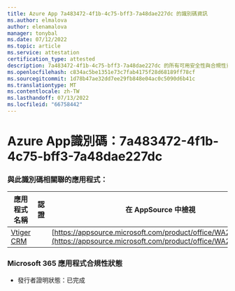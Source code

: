 ```yaml
---
title: Azure App 7a483472-4f1b-4c75-bff3-7a48dae227dc 的識別碼資訊
ms.author: elmalova
author: elenamalova
manager: tonybal
ms.date: 07/12/2022
ms.topic: article
ms.service: attestation
certification_type: attested
description: 7a483472-4f1b-4c75-bff3-7a48dae227dc 的所有可用安全性與合規性資訊。
ms.openlocfilehash: c834ac5be1351e73c7fab4175f28d68189ff78cf
ms.sourcegitcommit: 1d78b47ae32dd7ee29fb848e04ac0c5090d6b41c
ms.translationtype: MT
ms.contentlocale: zh-TW
ms.lasthandoff: 07/13/2022
ms.locfileid: "66758442"
---
```

# <a name="azure-app-id-7a483472-4f1b-4c75-bff3-7a48dae227dc"></a>Azure App識別碼：7a483472-4f1b-4c75-bff3-7a48dae227dc


### <a name="apps-associated-with-this-id"></a>與此識別碼相關聯的應用程式：
| **應用程式名稱** | **認證** | **在 AppSource 中檢視** |
|--------------|---------------|-----------------------|
| [Vtiger CRM](../forward/WA200003089.md) |  | [https://appsource.microsoft.com/product/office/WA200003089](https://appsource.microsoft.com/product/office/WA200003089) |

### <a name="microsoft-365-app-compliance-status"></a>Microsoft 365 應用程式合規性狀態
- 發行者證明狀態：已完成

